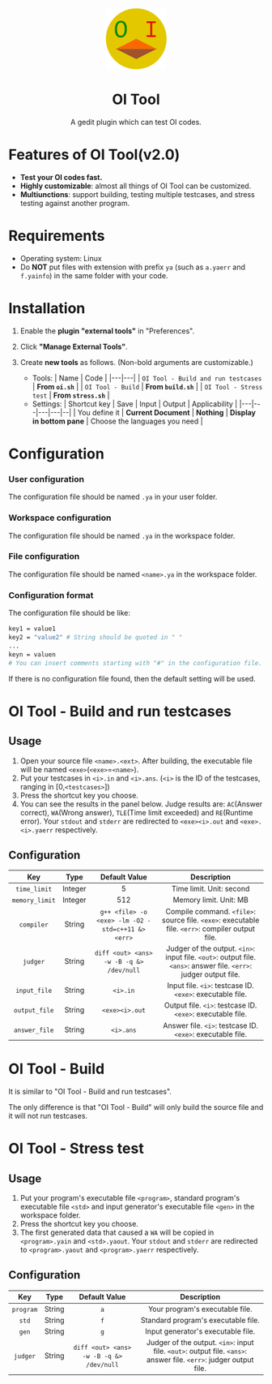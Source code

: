<p align="center"><img src="oitool.png"></p>

<h1 align="center">OI Tool</h1>

<p align="center">A gedit plugin which can test OI codes.</p>

# Features of OI Tool(v2.0)

- **Test your OI codes fast.**
- **Highly customizable**: almost all things of OI Tool can be customized.
- **Multiunctions**: support building, testing multiple testcases, and stress testing against another program.

# Requirements

- Operating system: Linux
- Do **NOT** put files with extension with prefix `ya` (such as `a.yaerr` and `f.yainfo`) in the same folder with your code.

# Installation

1. Enable the **plugin "external tools"** in "Preferences".

2. Click **"Manage External Tools"**.

3. Create **new tools** as follows. (Non-bold arguments are customizable.)
   -  Tools:
      | Name | Code |
      |---|---|
      | `OI Tool - Build and run testcases` | **From `oi.sh`** |
      | `OI Tool - Build` | **From `build.sh`** |
      | `OI Tool - Stress test` | **From `stress.sh`** |
   -  Settings:
      | Shortcut key | Save | Input | Output | Applicability |
      |---|---|---|---|--|
      | You define it | **Current Document** | **Nothing** | **Display in bottom pane** | Choose the languages you need |

# Configuration

### User configuration

The configuration file should be named `.ya` in your user folder. 

### Workspace configuration

The configuration file should be named `.ya` in the workspace folder. 

### File configuration

The configuration file should be named `<name>.ya` in the workspace folder. 

### Configuration format

The configuration file should be like:

```sh
key1 = value1
key2 = "value2" # String should be quoted in " "
...
keyn = valuen
# You can insert comments starting with "#" in the configuration file.
```

If there is no configuration file found, then the default setting will be used.

# OI Tool - Build and run testcases

## Usage

1. Open your source file `<name>.<ext>`. After building, the executable file will be named `<exe>`(`<exe>`=`<name>`).
2. Put your testcases in `<i>.in` and `<i>.ans`. (`<i>` is the ID of the testcases, ranging in [0,`<testcases>`])
3. Press the shortcut key you choose.
4. You can see the results in the panel below.
   Judge results are: `AC`(Answer correct), `WA`(Wrong answer), `TLE`(Time limit exceeded) and `RE`(Runtime error).
   Your `stdout` and `stderr` are redirected to `<exe><i>.out` and `<exe>.<i>.yaerr` respectively.

## Configuration

| Key | Type | Default Value | Description |
|:-:|:-:|:-:|:-:|
| `time_limit` | Integer | 5 | Time limit. Unit: second |
| `memory_limit` | Integer | 512 | Memory limit. Unit: MB |
| `compiler` | String | `g++ <file> -o <exe> -lm -O2 -std=c++11 &> <err>` | Compile command. `<file>`: source file. `<exe>`: executable file. `<err>`: compiler output file. |
| `judger` | String | `diff <out> <ans> -w -B -q &> /dev/null` | Judger of the output. `<in>`: input file. `<out>`: output file. `<ans>`: answer file. `<err>`: judger output file. |
| `input_file` | String | `<i>.in` | Input file. `<i>`: testcase ID. `<exe>`: executable file. |
| `output_file` | String | `<exe><i>.out` | Output file. `<i>`: testcase ID. `<exe>`: executable file. |
| `answer_file` | String | `<i>.ans` | Answer file. `<i>`: testcase ID. `<exe>`: executable file. |

# OI Tool - Build

It is similar to "OI Tool - Build and run testcases".

The only difference is that "OI Tool - Build" will only build the source file and it will not run testcases.

# OI Tool - Stress test

## Usage

1. Put your program's executable file `<program>`, standard program's executable file `<std>` and input generator's executable file `<gen>` in the workspace folder.
2. Press the shortcut key you choose.
3. The first generated data that caused a `WA` will be copied in `<program>.yain` and `<std>.yaout`.
   Your `stdout` and `stderr` are redirected to `<program>.yaout` and `<program>.yaerr` respectively.

## Configuration

| Key | Type | Default Value | Description |
|:-:|:-:|:-:|:-:|
| `program` | String | `a` | Your program's executable file. |
| `std` | String | `f` | Standard program's executable file. |
| `gen` | String | `g` | Input generator's executable file. |
| `judger` | String | `diff <out> <ans> -w -B -q &> /dev/null` | Judger of the output. `<in>`: input file. `<out>`: output file. `<ans>`: answer file. `<err>`: judger output file. |